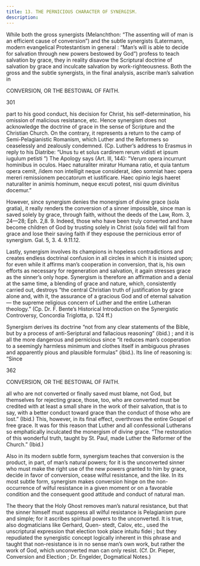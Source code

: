 ```yaml
---
title: 13. THE PERNICIOUS CHARACTER OF SYNERGISM.
description: 
---
```


While both the gross synergists (Melanchthon: “The assenting will of man is an efficient cause of conversion”) and the subtle synergists (Latermann, modern evangelical Protestantism in general : “Man’s will is able to decide for salvation through new powers bestowed by God”) profess to teach salvation by grace, they in reality disavow the Scriptural doctrine of salvation by grace and inculcate salvation by work-righteousness. Both the gross and the subtle synergists, in the final analysis, ascribe man’s salvation in 



CONVERSION, OR THE BESTOWAL OF FAITH. 


301 


part to his good conduct, his decision for Christ, his self-determination, his omission of malicious resistance, etc. Hence synergism does not acknowledge the doctrine of grace in the sense of Scripture and the Christian Church. On the contrary, it represents a return to the camp of Semi-Pelagianistic Romanism, which Luther and the Reformers so ceaselessly and zealously condemned. (Cp. Luther’s address to Erasmus in reply to his Diatribe: “Unus tu et solus cardinem rerum vidisti et ipsum iugulum petisti ”) The Apology says (Art. Ill, 144): "Verum opera incurrunt hominibus in oculos. Haec naturaliter miratur Humana ratio, et quia tantum opera cemit, /idem non intelligit neque considerat, ideo somniat haec opera mereri remissionem peccatorum et iustificare. Haec opinio legis haeret naturaliter in animis hominum, neque excuti potest, nisi quum divinitus docemur.” 

However, since synergism denies the monergism of divine grace (sola gratia), it really renders the conversion of a sinner impossible, since man is saved solely by grace, through faith, without the deeds of the Law, Rom. 3, 24—28; Eph. 2,8. 9. Indeed, those who have been truly converted and have become children of God by trusting solely in Christ (sola fide) will fall from grace and lose their saving faith if they espouse the pernicious error of synergism. Gal. 5, 3. 4. 9.11.12. 

Lastly, synergism involves its champions in hopeless contradictions and creates endless doctrinal confusion in all circles in which it is insisted upon; for even while it affirms man’s cooperation in conversion, that is, his own efforts as necessary for regeneration and salvation, it again stresses grace as the sinner’s only hope. Synergism is therefore an affirmation and a denial at the same time, a blending of grace and nature, which, consistently carried out, destroys “the central Christian truth of justification by grace alone and, with it, the assurance of a gracious God and of eternal salvation — the supreme religious concern of Luther and the entire Lutheran theology.” (Cp. Dr. F. Bente’s Historical Introduction on the Synergistic Controversy, Concordia Triglotta, p. 124 ff.) 

Synergism derives its doctrine “not from any clear statements of the Bible, but by a process of anti-Seriptural and fallacious reasoning” (ibid.) ; and it is all the more dangerous and pernicious since “it reduces man’s cooperation to a seemingly harmless minimum and clothes itself in ambiguous phrases and apparently pious and plausible formulas” (ibid.). Its line of reasoning is: “Since 



362 


CONVERSION, OR THE BESTOWAL OF FAITH. 


all who are not converted or finally saved must blame, not God, but themselves for rejecting grace, those, too, who are converted must be credited with at least a small share in the work of their salvation, that is to say, with a better conduct toward grace than the conduct of those who are lost.” (Ibid.) This, however, in its final effect, overthrows the entire Gospel of free grace. It was for this reason that Luther and all confessional Lutherans so emphatically inculcated the monergism of divine grace. “The restoration of this wonderful truth, taught by St. Paul, made Luther the Reformer of the Church.” (Ibid.) 

Also in its modern subtle form, synergism teaches that conversion is the product, in part, of man’s natural powers; for it is the unconverted sinner who must make the right use of the new powers granted to him by grace, decide in favor of conversion, cease wilful resistance, and the like. In its most subtle form, synergism makes conversion hinge on the non-occurrence of wilful resistance in a given moment or on a favorable condition and the consequent good attitude and conduct of natural man. 

The theory that the Holy Ghost removes man’s natural resistance, but that the sinner himself must suppress all wilful resistance is Pelagianism pure and simple; for it ascribes spiritual powers to the unconverted. It is true, also dogmaticians like Gerhard, Quen- stedt, Calov, etc., used the unscriptural expression that election took place intuitu fidei ; but they repudiated the synergistic concept logically inherent in this phrase and taught that non-resistance is in no sense man’s own work, but rather the work of God, which unconverted man can only resist. (Cf. Dr. Pieper, Conversion and Election ; Dr. Engelder, Dogmatical Notes.) 
